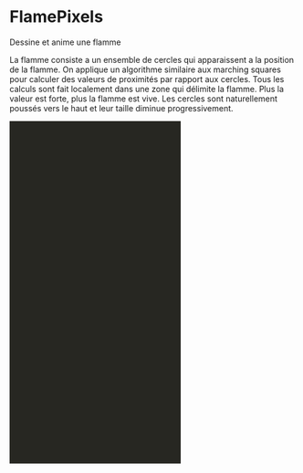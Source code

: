 # FlamePixels
Dessine et anime une flamme

La flamme consiste a un ensemble de cercles qui apparaissent a la position de la flamme. 
On applique un algorithme similaire aux marching squares pour calculer des valeurs de proximités par
rapport aux cercles. Tous les calculs sont fait localement dans une zone qui délimite la flamme. 
Plus la valeur est forte, plus la flamme est vive.
Les cercles sont naturellement poussés vers le haut et leur taille diminue progressivement.

![Flame](https://github.com/Avengiron/HostReadMeImages/blob/main/FlamePixels/Flame.gif)
